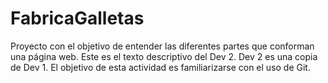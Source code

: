 # FabricaGalletas
Proyecto con el objetivo de entender las diferentes partes que conforman una página web.
Este es el texto descriptivo del Dev 2.
Dev 2 es una copia de Dev 1.
El objetivo de esta actividad es familiarizarse con el uso de Git.
